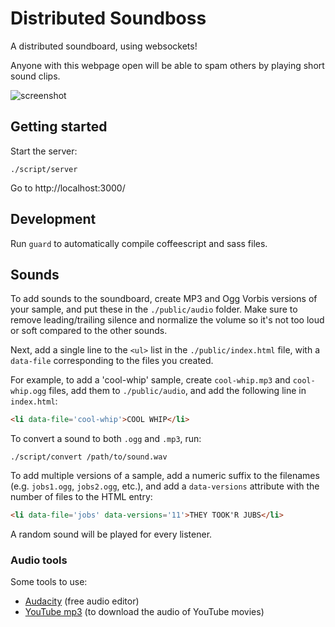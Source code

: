 # Distributed Soundboss

A distributed soundboard, using websockets!

Anyone with this webpage open will be able to spam others by playing short sound clips.

![screenshot](https://github.com/dkln/soundboss/raw/master/screenshot.png)

## Getting started

Start the server:

    ./script/server

Go to http://localhost:3000/

## Development

Run `guard` to automatically compile coffeescript and sass files.

## Sounds

To add sounds to the soundboard, create MP3 and Ogg Vorbis versions of your sample,
and put these in the `./public/audio` folder.
Make sure to remove leading/trailing silence and normalize the volume so it's not too
loud or soft compared to the other sounds.

Next, add a single line to the `<ul>` list in the `./public/index.html` file, with
a `data-file` corresponding to the files you created.

For example, to add a 'cool-whip' sample, create `cool-whip.mp3` and `cool-whip.ogg`
files, add them to `./public/audio`, and add the following line in `index.html`:

``` html
<li data-file='cool-whip'>COOL WHIP</li>
```

To convert a sound to both `.ogg` and `.mp3`, run:

    ./script/convert /path/to/sound.wav

To add multiple versions of a sample, add a numeric suffix to the filenames
(e.g. `jobs1.ogg`, `jobs2.ogg`, etc.), and add a `data-versions` attribute with the
number of files to the HTML entry:

``` html
<li data-file='jobs' data-versions='11'>THEY TOOK'R JUBS</li>
```

A random sound will be played for every listener.

### Audio tools

Some tools to use:

* [Audacity](http://audacity.sourceforge.net/download/) (free audio editor)
* [YouTube mp3](http://youtube-mp3.org) (to download the audio of YouTube movies)

